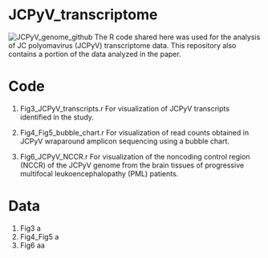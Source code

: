 # JCPyV_transcriptome
![JCPyV_genome_github](https://github.com/user-attachments/assets/27a00529-6e00-496d-b631-444e2323d1a1)
The R code shared here was used for the analysis of JC polyomavirus (JCPyV) transcriptome data. This repository also contains a portion of the data analyzed in the paper.

# Code
1. Fig3_JCPyV_transcripts.r
  For visualization of JCPyV transcripts identified in the study.

2. Fig4_Fig5_bubble_chart.r
  For visualization of read counts obtained in JCPyV wraparound amplicon sequencing using a bubble chart.

3. Fig6_JCPyV_NCCR.r
  For visualization of the noncoding control region (NCCR) of the JCPyV genome from the brain tissues of progressive multifocal leukoencephalopathy (PML) patients.

# Data
1. Fig3
  a
2. Fig4_Fig5
  a
3. Fig6 
  aa
